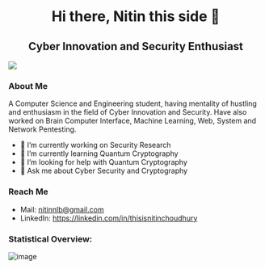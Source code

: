 <h1 align="center">Hi there, Nitin this side 👋</h1>

<h2 align="center">Cyber Innovation and Security Enthusiast</h2>

<text align="center">![](https://komarev.com/ghpvc/?username=nitin293&color=green)

<h3 align="left">About Me</h3>

<text align="center">A Computer Science and Engineering student, having mentality of hustling and enthusiasm in the field of Cyber Innovation and Security. Have also worked on Brain Computer Interface, Machine Learning, Web, System and Network Pentesting.
  

- 🔭 I’m currently working on Security Research
- 🌱 I’m currently learning Quantum Cryptography
- 🤔 I’m looking for help with Quantum Cryptography
- 💬 Ask me about Cyber Security and Cryptography

  
<h3 align="left">Reach Me</h3> 
  
  - Mail: nitinnlb@gmail.com
  - LinkedIn: https://linkedin.com/in/thisisnitinchoudhury

  
<h3 align="left">Statistical Overview:</h3>

<text align="center">![image](https://github-readme-stats.vercel.app/api?username=nitin293&show_icons=true&count_private=true&theme=dark)
